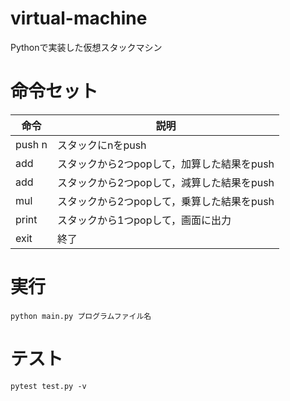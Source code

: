 # virtual-machine
Pythonで実装した仮想スタックマシン

# 命令セット
| 命令 | 説明 |
|------|------|
|push n| スタックにnをpush |
| add | スタックから2つpopして，加算した結果をpush |
| add | スタックから2つpopして，減算した結果をpush |
| mul | スタックから2つpopして，乗算した結果をpush |
| print | スタックから1つpopして，画面に出力 |
| exit | 終了 |

# 実行
```
python main.py プログラムファイル名
```

# テスト
```
pytest test.py -v
```
